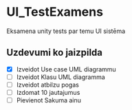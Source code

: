 # UI_TestExamens
Eksamena unity tests par temu UI sistēma

## Uzdevumi ko jaizpilda
- [x] Izveidot Use case UML diagrammu
- [ ] Izveidot Klasu UML diagramma
- [ ] Izveidot atbilzu pogas 
- [ ] Izdomat 10 jautajumus
- [ ] Pievienot Sakuma ainu
